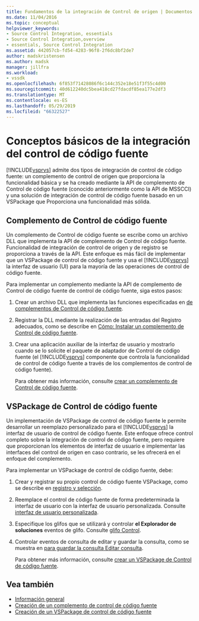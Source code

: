 ```yaml
---
title: Fundamentos de la integración de Control de origen | Documentos de Microsoft
ms.date: 11/04/2016
ms.topic: conceptual
helpviewer_keywords:
- Source Control Integration, essentials
- Source Control Integration,overview
- essentials, Source Control Integration
ms.assetid: 442057cb-fd54-4283-96f8-2f6dc8bf2de7
author: madskristensen
ms.author: madsk
manager: jillfra
ms.workload:
- vssdk
ms.openlocfilehash: 6f853f71428086f6c144c352e18e51f3f55c4d00
ms.sourcegitcommit: 40d612240dc5bea418cd27fdacdf85ea177e2df3
ms.translationtype: MT
ms.contentlocale: es-ES
ms.lasthandoff: 05/29/2019
ms.locfileid: "66322527"
---
```

# <a name="source-control-integration-essentials"></a>Conceptos básicos de la integración del control de código fuente
[!INCLUDE[vsprvs](../../code-quality/includes/vsprvs_md.md)] admite dos tipos de integración de control de código fuente: un complemento de control de origen que proporciona la funcionalidad básica y se ha creado mediante la API de complemento de Control de código fuente (conocido anteriormente como la API de MSSCCI) y una solución de integración de control de código fuente basado en un VSPackage que Proporciona una funcionalidad más sólida.

## <a name="source-control-plug-in"></a>Complemento de Control de código fuente
 Un complemento de Control de código fuente se escribe como un archivo DLL que implementa la API de complemento de Control de código fuente. Funcionalidad de integración de control de origen y de registro se proporciona a través de la API. Este enfoque es más fácil de implementar que un VSPackage de control de código fuente y usa el [!INCLUDE[vsprvs](../../code-quality/includes/vsprvs_md.md)] la interfaz de usuario (UI) para la mayoría de las operaciones de control de código fuente.

 Para implementar un complemento mediante la API de complemento de Control de código fuente de control de código fuente, siga estos pasos:

1. Crear un archivo DLL que implementa las funciones especificadas en [de complementos de Control de código fuente](../../extensibility/source-control-plug-ins.md).

2. Registrar la DLL mediante la realización de las entradas del Registro adecuados, como se describe en [Cómo: Instalar un complemento de Control de código fuente](../../extensibility/internals/how-to-install-a-source-control-plug-in.md).

3. Crear una aplicación auxiliar de la interfaz de usuario y mostrarlo cuando se lo solicite el paquete de adaptador de Control de código fuente (el [!INCLUDE[vsprvs](../../code-quality/includes/vsprvs_md.md)] componente que controla la funcionalidad de control de código fuente a través de los complementos de control de código fuente).

   Para obtener más información, consulte [crear un complemento de Control de código fuente](../../extensibility/internals/creating-a-source-control-plug-in.md).

## <a name="source-control-vspackage"></a>VSPackage de Control de código fuente
 Un implementación de VSPackage de control de código fuente le permite desarrollar un reemplazo personalizado para el [!INCLUDE[vsprvs](../../code-quality/includes/vsprvs_md.md)] la interfaz de usuario de control de código fuente. Este enfoque ofrece control completo sobre la integración de control de código fuente, pero requiere que proporcionan los elementos de interfaz de usuario e implementar las interfaces del control de origen en caso contrario, se les ofrecerá en el enfoque del complemento.

 Para implementar un VSPackage de control de código fuente, debe:

1. Crear y registrar su propio control de código fuente VSPackage, como se describe en [registro y selección](../../extensibility/internals/registration-and-selection-source-control-vspackage.md).

2. Reemplace el control de código fuente de forma predeterminada la interfaz de usuario con la interfaz de usuario personalizada. Consulte [interfaz de usuario personalizada](../../extensibility/internals/custom-user-interface-source-control-vspackage.md).

3. Especifique los glifos que se utilizará y controlar **el Explorador de soluciones** eventos de glifo. Consulte [glifo Control](../../extensibility/internals/glyph-control-source-control-vspackage.md).

4. Controlar eventos de consulta de editar y guardar la consulta, como se muestra en [para guardar la consulta Editar consulta](../../extensibility/internals/query-edit-query-save-source-control-vspackage.md).

   Para obtener más información, consulte [crear un VSPackage de Control de código fuente](../../extensibility/internals/creating-a-source-control-vspackage.md).

## <a name="see-also"></a>Vea también
- [Información general](../../extensibility/internals/source-control-integration-overview.md)
- [Creación de un complemento de control de código fuente](../../extensibility/internals/creating-a-source-control-plug-in.md)
- [Creación de un VSPackage de control de código fuente](../../extensibility/internals/creating-a-source-control-vspackage.md)